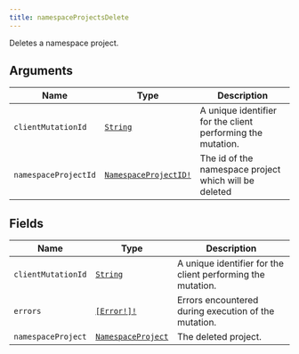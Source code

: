 ```yaml
---
title: namespaceProjectsDelete
---
```


Deletes a namespace project.

## Arguments

| Name | Type | Description |
|------|------|-------------|
| `clientMutationId` | [`String`](../scalar/string.md) | A unique identifier for the client performing the mutation. |
| `namespaceProjectId` | [`NamespaceProjectID!`](../scalar/namespaceprojectid.md) | The id of the namespace project which will be deleted |

## Fields

| Name | Type | Description |
|------|------|-------------|
| `clientMutationId` | [`String`](../scalar/string.md) | A unique identifier for the client performing the mutation. |
| `errors` | [`[Error!]!`](../union/error.md) | Errors encountered during execution of the mutation. |
| `namespaceProject` | [`NamespaceProject`](../object/namespaceproject.md) | The deleted project. |
